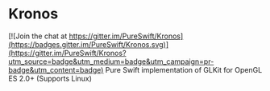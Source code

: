 # Kronos

[![Join the chat at https://gitter.im/PureSwift/Kronos](https://badges.gitter.im/PureSwift/Kronos.svg)](https://gitter.im/PureSwift/Kronos?utm_source=badge&utm_medium=badge&utm_campaign=pr-badge&utm_content=badge)
Pure Swift implementation of GLKit for OpenGL ES 2.0+ (Supports Linux)
